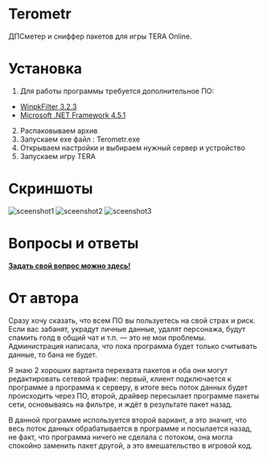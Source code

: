 # Terometr

ДПСметер и сниффер пакетов для игры TERA Online.

# Установка

1.  Для работы программы требуется дополнительное ПО:
  * [WinpkFilter 3.2.3](http://www.ntkernel.com/downloads/winpkflt_rtl.zip)
  * [Microsoft .NET Framework 4.5.1](https://www.microsoft.com/ru-RU/download/details.aspx?id=40773)
2.  Распаковываем архив
3.  Запускаем exe файл : Terometr.exe
4.  Открываем настройки и выбираем нужный сервер и устройство
5.  Запускаем игру TERA

# Скриншоты
![sceenshot1](http://i.gyazo.com/88176a805d485e8ee56c86c0585e04be.png)
![sceenshot2](http://i.gyazo.com/20ff4c0d59fb30cdfe96aca2bba97a0f.png)
![sceenshot3](http://i.gyazo.com/44ba6b572ed35b4bf57a07fd0184ac5b.png)
# Вопросы и ответы

  [**Задать свой вопрос можно здесь!**](https://github.com/Detrav/Terometr/issues)

# От автора

Сразу хочу сказать, что всем ПО вы пользуетесь на свой страх и риск. Если вас забанят, украдут личные данные, удалят персонажа, будут спамить голд в общий чат и т.п. — это не мои проблемы. Администрация написала, что пока программа будет только считывать данные, то бана не будет.

Я знаю 2 хороших вартанта перехвата пакетов и оба они могут редактировать сетевой трафик: первый, клиент подключается к программе а программа к серверу, в итоге весь поток данных будет происходить через ПО, второй, драйвер пересылает программе пакеты сети, основываясь на фильтре, и ждёт в результате пакет назад.

В данной программе используется второй вариант, а это значит, что весь поток данных обрабатывается в программе и посылается назад, не факт, что программа ничего не сделала с потоком, она могла спокойно заменить пакет другой, а это вмешательство в игровой код.
